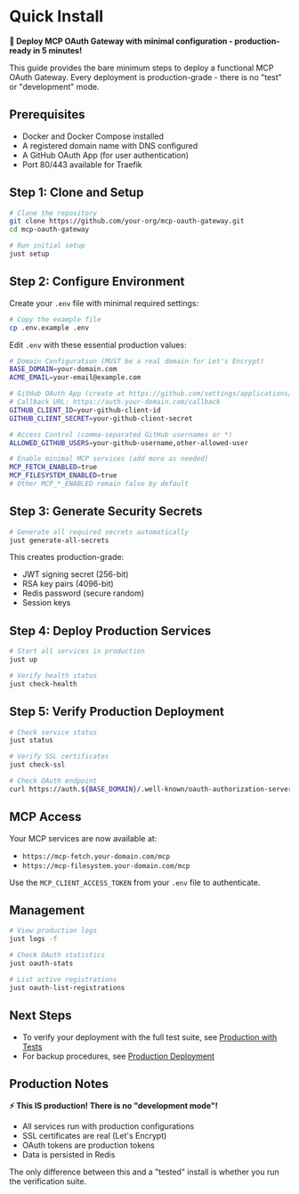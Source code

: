 # Quick Install

**🚀 Deploy MCP OAuth Gateway with minimal configuration - production-ready in 5 minutes!**

This guide provides the bare minimum steps to deploy a functional MCP OAuth Gateway. Every deployment is production-grade - there is no "test" or "development" mode.

## Prerequisites

- Docker and Docker Compose installed
- A registered domain name with DNS configured
- A GitHub OAuth App (for user authentication)
- Port 80/443 available for Traefik

## Step 1: Clone and Setup

```bash
# Clone the repository
git clone https://github.com/your-org/mcp-oauth-gateway.git
cd mcp-oauth-gateway

# Run initial setup
just setup
```

## Step 2: Configure Environment

Create your `.env` file with minimal required settings:

```bash
# Copy the example file
cp .env.example .env
```

Edit `.env` with these essential production values:

```bash
# Domain Configuration (MUST be a real domain for Let's Encrypt)
BASE_DOMAIN=your-domain.com
ACME_EMAIL=your-email@example.com

# GitHub OAuth App (create at https://github.com/settings/applications/new)
# Callback URL: https://auth.your-domain.com/callback
GITHUB_CLIENT_ID=your-github-client-id
GITHUB_CLIENT_SECRET=your-github-client-secret

# Access Control (comma-separated GitHub usernames or *)
ALLOWED_GITHUB_USERS=your-github-username,other-allowed-user

# Enable minimal MCP services (add more as needed)
MCP_FETCH_ENABLED=true
MCP_FILESYSTEM_ENABLED=true
# Other MCP_*_ENABLED remain false by default
```

## Step 3: Generate Security Secrets

```bash
# Generate all required secrets automatically
just generate-all-secrets
```

This creates production-grade:
- JWT signing secret (256-bit)
- RSA key pairs (4096-bit)
- Redis password (secure random)
- Session keys

## Step 4: Deploy Production Services

```bash
# Start all services in production
just up

# Verify health status
just check-health
```

## Step 5: Verify Production Deployment

```bash
# Check service status
just status

# Verify SSL certificates
just check-ssl

# Check OAuth endpoint
curl https://auth.${BASE_DOMAIN}/.well-known/oauth-authorization-server
```

## MCP Access

Your MCP services are now available at:
- `https://mcp-fetch.your-domain.com/mcp`
- `https://mcp-filesystem.your-domain.com/mcp`

Use the `MCP_CLIENT_ACCESS_TOKEN` from your `.env` file to authenticate.

## Management

```bash
# View production logs
just logs -f

# Check OAuth statistics
just oauth-stats

# List active registrations
just oauth-list-registrations
```

## Next Steps

- To verify your deployment with the full test suite, see [Production with Tests](production-test-install.md)
- For backup procedures, see [Production Deployment](deployment/production.md)

## Production Notes

**⚡ This IS production! There is no "development mode"!**

- All services run with production configurations
- SSL certificates are real (Let's Encrypt)
- OAuth tokens are production tokens
- Data is persisted in Redis

The only difference between this and a "tested" install is whether you run the verification suite.
